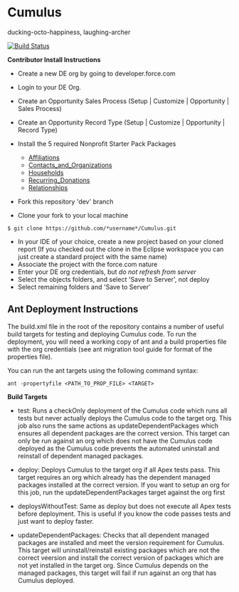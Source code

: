 Cumulus
=======

ducking-octo-happiness, laughing-archer

[![Build Status](http://ci.salesforcefoundation.org/buildStatus/icon?job=Cumulus_dev)](http://ci.salesforcefoundation.org/job/Cumulus_dev/)

**Contributor Install Instructions**

* Create a new DE org by going to developer.force.com
* Login to your DE Org. 
* Create an Opportunity Sales Process (Setup | Customize | Opportunity | Sales Process)
* Create an Opportunity Record Type (Setup | Customize | Opportunity | Record Type)
* Install the 5 required Nonprofit Starter Pack Packages  
 
    * [Affiliations](https://login.salesforce.com/packaging/installPackage.apexp?p0=04t80000000cZtq)
    * [Contacts_and_Organizations](https://login.salesforce.com/packaging/installPackage.apexp?p0=04t80000000cd2w)
    * [Households](https://login.salesforce.com/packaging/installPackage.apexp?p0=04t80000000lNu0)
    * [Recurring_Donations](https://login.salesforce.com/packaging/installPackage.apexp?p0=04t80000000pZK6)
    * [Relationships](https://login.salesforce.com/packaging/installPackage.apexp?p0=04t80000000pY9P)

* Fork this repository 'dev' branch
* Clone your fork to your local machine
```
$ git clone https://github.com/*username*/Cumulus.git
```
* In your IDE of your choice, create a new project based on your cloned report (If you checked out the clone in the Eclipse workspace you can just create a standard project with the same name)
* Associate the project with the force.com nature
* Enter your DE org credentials, but *do not refresh from server*
* Select the objects folders, and select 'Save to Server', not deploy
* Select remaining folders and 'Save to Server'

Ant Deployment Instructions
---------------------------

The build.xml file in the root of the repository contains a number of useful build targets for testing and deploying Cumulus code.  To run the deployment, you will need a working copy of ant and a build properties file with the org credentials (see ant migration tool guide for format of the properties file).

You can run the ant targets using the following command syntax:

```
ant -propertyfile <PATH_TO_PROP_FILE> <TARGET>
```

**Build Targets**

* test: Runs a checkOnly deployment of the Cumulus code which runs all tests but never actually deploys the Cumulus code to the target org.  This job also runs the same actions as updateDependentPackages which ensures all dependent packages are the correct version.  This target can only be run against an org which does not have the Cumulus code deployed as the Cumulus code prevents the automated uninstall and reinstall of dependent managed packages.

* deploy: Deploys Cumulus to the target org if all Apex tests pass.  This target requires an org which already has the dependent managed packages installed at the correct version.  If you want to setup an org for this job, run the updateDependentPackages target against the org first

* deploysWithoutTest: Same as deploy but does not execute all Apex tests before deployment.  This is useful if you know the code passes tests and just want to deploy faster.

* updateDependentPackages: Checks that all dependent managed packages are installed and meet the version requirement for Cumulus.  This target will uninstall/reinstall existing packages which are not the correct veersion and install the correct version of packages which are not yet installed in the target org.  Since Cumulus depends on the managed packages, this target will fail if run against an org that has Cumulus deployed.
